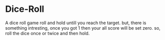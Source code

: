 # Dice-Roll
A dice roll game roll and hold untill you reach the target.
but, there is something intresting, once you got 1 then your all score will be set zero.
so, roll the dice once or twice and then hold. 
